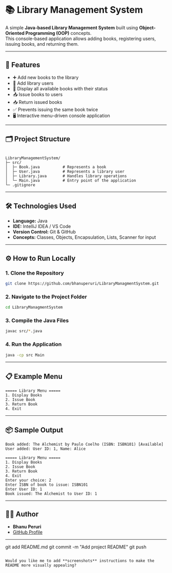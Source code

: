 # 📚 Library Management System

A simple **Java-based Library Management System** built using **Object-Oriented Programming (OOP)** concepts.  
This console-based application allows adding books, registering users, issuing books, and returning them.

---

## 🚀 Features
- ➕ Add new books to the library  
- 👤 Add library users  
- 📖 Display all available books with their status  
- 📤 Issue books to users  
- 📥 Return issued books  
- ✅ Prevents issuing the same book twice  
- 🖥️ Interactive menu-driven console application  

---

## 🗂️ Project Structure
```

LibraryManagementSystem/
├─ src/
│  ├─ Book.java          # Represents a book
│  ├─ User.java          # Represents a library user
│  ├─ Library.java       # Handles library operations
│  └─ Main.java          # Entry point of the application
└─ .gitignore

````

---

## 🛠️ Technologies Used
- **Language:** Java  
- **IDE:** IntelliJ IDEA / VS Code  
- **Version Control:** Git & GitHub  
- **Concepts:** Classes, Objects, Encapsulation, Lists, Scanner for input  

---

## ⚙️ How to Run Locally
### 1. Clone the Repository
```bash
git clone https://github.com/bhanuperuri/LibraryManagmentSystem.git
````

### 2. Navigate to the Project Folder

```bash
cd LibraryManagmentSystem
```

### 3. Compile the Java Files

```bash
javac src/*.java
```

### 4. Run the Application

```bash
java -cp src Main
```

---

## 📋 Example Menu

```
===== Library Menu =====
1. Display Books
2. Issue Book
3. Return Book
4. Exit
```

---

## 📦 Sample Output

```
Book added: The Alchemist by Paulo Coelho (ISBN: ISBN101) [Available]
User added: User ID: 1, Name: Alice

===== Library Menu =====
1. Display Books
2. Issue Book
3. Return Book
4. Exit
Enter your choice: 2
Enter ISBN of book to issue: ISBN101
Enter User ID: 1
Book issued: The Alchemist to User ID: 1
```

---

## 🧑‍💻 Author

* **Bhanu Peruri**
* [GitHub Profile](https://github.com/bhanuperuri)

---
git add README.md
git commit -m "Add project README"
git push
````

Would you like me to add **screenshots** instructions to make the README more visually appealing?
